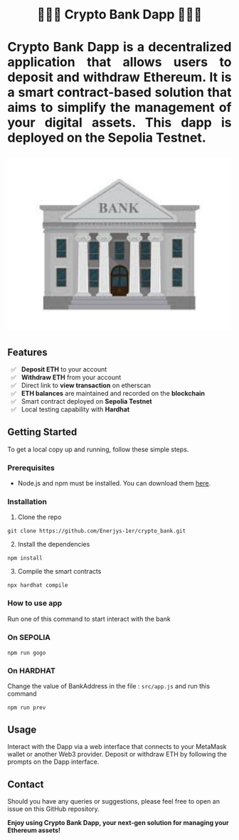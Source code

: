 <h1 align="center">
🚀🏦🚀 Crypto Bank Dapp 🚀🏦🚀
<h1>
<p align="justify">
Crypto Bank Dapp is a decentralized application that allows users to deposit and withdraw Ethereum.
It is a smart contract-based solution that aims to simplify the management of your digital assets. 
This dapp is deployed on the Sepolia Testnet.
</p>
<p align="center">
  <img alt="Bank" src="public/bank.jpg" width="700" title="hover text">
</p>



## Features

 &nbsp; ✅   &nbsp;  **Deposit ETH** to your account<br/>
 &nbsp; ✅   &nbsp;  **Withdraw ETH** from your account<br/>
 &nbsp; ✅   &nbsp;  Direct link to **view transaction** on etherscan<br/>
 &nbsp; ✅   &nbsp;  **ETH balances** are maintained and recorded on the **blockchain**<br/>
 &nbsp; ✅   &nbsp;  Smart contract deployed on **Sepolia Testnet**<br/>
 &nbsp; ✅   &nbsp;  Local testing capability with **Hardhat**

## Getting Started

To get a local copy up and running, follow these simple steps.

### Prerequisites

- Node.js and npm must be installed. You can download them [here](https://nodejs.org/en).

### Installation

1. Clone the repo
```
git clone https://github.com/Enerjys-1er/crypto_bank.git
```

2. Install the dependencies
```
npm install
```

3. Compile the smart contracts
```
npx hardhat compile
```

### How to use app

Run one of this command to start interact with the bank

### On SEPOLIA
```
npm run gogo
```

### On HARDHAT
Change the value of BankAddress in the file : `src/app.js` and run this command
```
npm run prev
```

## Usage

Interact with the Dapp via a web interface that connects to your MetaMask wallet or another Web3 provider. Deposit or withdraw ETH by following the prompts on the Dapp interface.

## Contact

Should you have any queries or suggestions, please feel free to open an issue on this GitHub repository.

**Enjoy using Crypto Bank Dapp, your next-gen solution for managing your Ethereum assets!**
